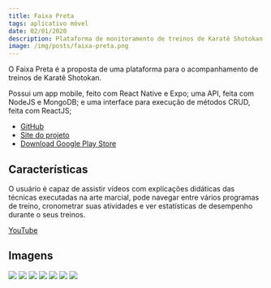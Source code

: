 ```yaml
---
title: Faixa Preta
tags: aplicativo móvel
date: 02/01/2020
description: Plataforma de monitoramento de treinos de Karatê Shotokan para Android e IOS.
image: /img/posts/faixa-preta.png
---
```


O Faixa Preta é a proposta de uma plataforma para o acompanhamento de treinos de Karatê Shotokan.

Possui um app mobile, feito com React Native e Expo; uma API, feita com NodeJS e MongoDB; e uma interface para execução de métodos CRUD, feita com ReactJS;

- [GitHub](https://github.com/joaocou/faixa-preta)
- [Site do projeto](https://faixa-preta.web.app/)
- [Download Google Play Store](https://play.google.com/store/apps/details?id=com.faixapreta)

## Características

O usuário é capaz de assistir vídeos com explicações didáticas das técnicas executadas na arte marcial, pode navegar entre vários programas de treino, cronometrar suas atividades e ver estatísticas de desempenho durante o seus treinos.

[YouTube](https://www.youtu.be/Vwq3e4hdAlg)

## Imagens

<img src="/img/posts/faixa-preta/logo.png">
<img src="/img/posts/faixa-preta/banner2.png">
<img src="/img/posts/faixa-preta/merchan.png">
<img src="/img/posts/faixa-preta/merchan1.png">
<img src="/img/posts/faixa-preta/merchan2.png">
<img src="/img/posts/faixa-preta/flyer.png">
<img src="/img/posts/faixa-preta/splash.png">
